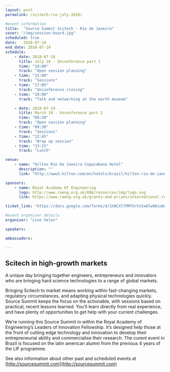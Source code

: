 ```yaml
---
layout: post
permalink: /scitech-rio-july-2018/

#event information
title:  "Source Summit Scitech - Rio de Janeiro"
cover: "/img/session-board.jpg"
scheduled: true
date:   2018-07-18
end_date: 2018-07-19
schedule:
    - date: 2018-07-18
      title: July 18 - Unconference part 1
      time: "14:00"
      track: "Open session planning"
    - time: "15:00"
      track: "Sessions"
    - time: "17:05"
      track: "Unconference closing"
    - time: "19:00"
      track: "Talk and networking at the earth museum"

    - date: 2018-07-19
      title: March 19 - Unconference part 2
      time: "08:30"
      track: "Open session planning"
    - time: "09:30"
      track: "Sessions"
    - time: "12:45" 
      track: "Wrap up session"
    - time: "13:15" 
      track: "Lunch"

venue:
    - name: "Hilton Rio De Janeiro Copacabana Hotel"
      description: ""
      link: "http://www3.hilton.com/en/hotels/brazil/hilton-rio-de-janeiro-copacabana-RIOCCHH/index.html"

sponsors:
    - name: Royal Academy Of Engineering
      logo: http://www.raeng.org.uk/RAE/resources/img/logo.svg
      link: https://www.raeng.org.uk/grants-and-prizes/international-research-and-collaborations/newton-fund-programmes/leaders-in-innovation-fellowships

ticket_link: "https://docs.google.com/forms/d/1h8CXlTPMTXrVv5xATw90io8uDFRE2QiloJJH2xC0sOE/edit"

#event organiser details
organiser: "Lino Velev"

speakers:

ambassadors:

---
```

## Scitech in high-growth markets

A unique day bringing together engineers, entrepreneurs and innovators who are bringing hard science technologies to a range of global markets.

Bringing Scitech to market means working within fast-changing markets, regulatory circumstances, and adapting physical technologies quickly. Source Summit keeps the focus on the actionable, with sessions based on practical, recent lessons learned. You’ll learn directly from real experience, and have plenty of opportunities to get help with your current challenges.

We’re running this Source Summit in within the Royal Academy of Engineering’s Leaders of Innovation Fellowship. It’s designed help those at the front of cutting edge technology and innovation to develop their entrepreneurial ability and commercialise their research. The curent event in Brazil is focused on the latin american alumni from the previous 4 years of the LIF programme. 

See also information about other past and scheduled events at [http://sourcesummit.com](http://sourcesummit.com)
